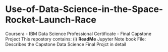 # Use-of-Data-Science-in-the-Space-Rocket-Launch-Race <br>
Coursera - IBM Data Science Professional Certificate - Final Capstone Project
This repostory contains:
(i) **ReadMe** Jupyter Note book File: Describes the Capstone Data Science Final Projct in detail
